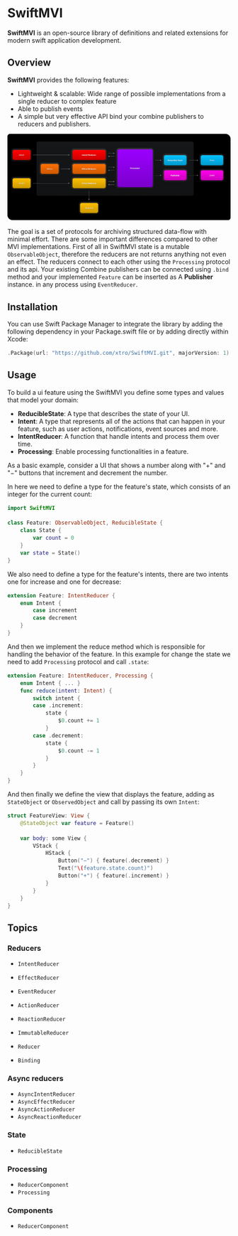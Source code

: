 # SwiftMVI

**SwiftMVI** is an open-source library of definitions and related extensions for modern swift application development.

## Overview

**SwiftMVI** provides the following features:
- Lightweight & scalable: Wide range of possible implementations from a single reducer to complex feature
- Able to publish events  
- A simple but very effective API bind your combine publishers to reducers and publishers.

![Schema about current architecture](./Documentation/SwiftMVI.docc/Resources/processing_feature_schema@2x.png)

The goal is a set of protocols for archiving structured data-flow with minimal effort.
There are some important differences compared to other MVI implementations. 
First of all in SwiftMVI state is a mutable ``ObservableObject``, therefore the reducers are not returns anything not even an effect. The reducers connect to each other using the ``Processing`` protocol and its api. Your existing Combine publishers can be connected using ```.bind``` method and your implemented ``Feature`` can be inserted as A **Publisher** instance. in any process using ``EventReducer``.


## Installation
You can use Swift Package Manager to integrate the library by adding the following dependency in your Package.swift file or by adding directly within Xcode:

```swift
.Package(url: "https://github.com/xtro/SwiftMVI.git", majorVersion: 1)
```

## Usage
To build a ui feature using the SwiftMVI you define some types and values that model your domain:

- **ReducibleState**: A type that describes the state of your UI.
- **Intent**: A type that represents all of the actions that can happen in your feature, such as user actions, notifications, event sources and more.
- **IntentReducer**: A function that handle intents and process them over time.
- **Processing**: Enable processing functionalities in a feature.

As a basic example, consider a UI that shows a number along with "+" and "−" buttons that increment and decrement the number.

In here we need to define a type for the feature's state, which consists of an integer for the current count:

```swift
import SwiftMVI

class Feature: ObservableObject, ReducibleState {
    class State {
        var count = 0
    }
    var state = State()
}
```

We also need to define a type for the feature's intents, there are two intents one for increase and one for decrease:

```swift
extension Feature: IntentReducer {
    enum Intent {
        case increment
        case decrement
    }
}
```

And then we implement the reduce method which is responsible for handling the behavior of the feature. In this example for change the state we need to add ``Processing`` protocol and call ``.state``:

```swift
extension Feature: IntentReducer, Processing {
    enum Intent { ... }
    func reduce(intent: Intent) {
        switch intent {
        case .increment:
            state {
                $0.count += 1
            }
        case .decrement:
            state {
                $0.count -= 1
            }
        }
    }
}
```


And then finally we define the view that displays the feature, adding as ``StateObject`` or ``ObservedObject`` and call by passing its own ``Intent``:


```swift
struct FeatureView: View {
    @StateObject var feature = Feature()
    
    var body: some View {
        VStack {
            HStack {
                Button("−") { feature(.decrement) }
                Text("\(feature.state.count)")
                Button("+") { feature(.increment) }
            }
        }
    }
}
```

## Topics

### Reducers
- ``IntentReducer`` 
- ``EffectReducer``
- ``EventReducer``
- ``ActionReducer``
- ``ReactionReducer``

- ``ImmutableReducer``
- ``Reducer``
- ``Binding``

### Async reducers
- ``AsyncIntentReducer``
- ``AsyncEffectReducer``
- ``AsyncActionReducer``
- ``AsyncReactionReducer``

### State
- ``ReducibleState``

### Processing
- ``ReducerComponent``
- ``Processing``

### Components
- ``ReducerComponent``

<!--### Usecase feature-->
<!--- ``UseCaseFeature``-->
<!--- ``IntentUseCaseFeature``-->
<!--- ``EffectUseCaseFeature``-->

<!--### Async usecase feature-->
<!--- ``AsyncUseCaseFeature``-->
<!--- ``AsyncEffectUseCaseFeature``-->
<!--- ``AsyncIntentUseCaseFeature``-->
